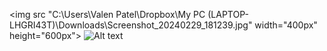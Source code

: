<img src "C:\Users\Valen Patel\Dropbox\My PC (LAPTOP-LHGRI43T)\Downloads\Screenshot_20240229_181239.jpg" width="400px" height="600px">
![Alt text]("D:\Screenshot_20240229_181239.jpg")
